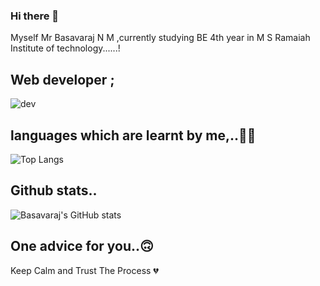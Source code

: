 ### Hi there 👋

Myself Mr Basavaraj N M ,currently studying BE 4th year in M S Ramaiah Institute of technology......!


Web developer ;
-------------------------------------------------------------------------------------------------------------------------------------------------------------------------
![dev](https://user-images.githubusercontent.com/95290162/173196765-bdadf028-ed03-4932-b576-cd4b1c501842.jpg)

languages which are learnt by me,..🙂🙂
-------------------------------------------------------------------------------------------------------------------------------------------------------------------------
![Top Langs](https://github-readme-stats.vercel.app/api/top-langs/?username=basavarajworld&theme=tokyonight)

Github stats..
-------------------------------------------------------------------------------------------------------------------------------------------------------------------------
![Basavaraj's GitHub stats](https://github-readme-stats.vercel.app/api?username=basavarajworld&theme=dark&show_icons=true)

One advice for you..🙃
-------------------------------------------------------------------------------------------------------------------------------------------------------------------------
Keep Calm and Trust The Process 💔


